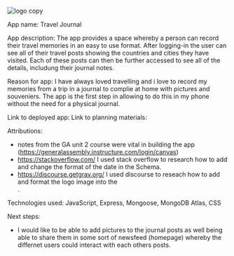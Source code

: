 ![logo copy](https://git.generalassemb.ly/rhiannonrobson/travel-journal/assets/53053/63dd65e8-e59d-4f88-a5b2-8e5292ab1482)

App name: Travel Journal

App description: The app provides a space whereby a person can record their travel memories in an easy to use format. After logging-in the user can see all of their travel posts showing the countries and cities they have visited. Each of these posts can then be further accessed to see all of the details, includung their journal notes.

Reason for app: I have always loved travelling and i love to record my memories from a trip in a journal to complie at home with pictures and souveniers. The app is the first step in allowing to do this in my phone without the need for a physical journal.


Link to deployed app:
Link to planning materials:


Attributions:
  - notes from the GA unit 2 course were vital in building the app (https://generalassembly.instructure.com/login/canvas)
  - https://stackoverflow.com/ I used stack overflow to research how to add and change the format of the date in the Schema.
  - https://discourse.getgrav.org/ I used discourse to reseach how to add and format the logo image into the <nav>.

Technologies used: JavaScript, Express, Mongoose, MongoDB Atlas, CSS

Next steps:
  - I would like to be able to add pictures to the journal posts as well being able to share them in some sort of newsfeed (homepage) whereby the differnet users could interact with each others posts.

